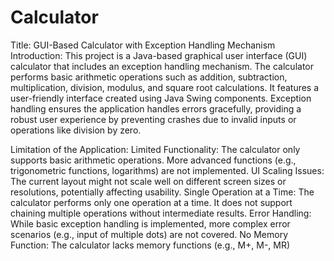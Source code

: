 # Calculator


Title: GUI-Based Calculator with Exception Handling Mechanism
Introduction:
This project is a Java-based graphical user interface (GUI) calculator that includes an exception handling mechanism. The calculator performs basic arithmetic operations such as addition, subtraction, multiplication, division, modulus, and square root calculations. It features a user-friendly interface created using Java Swing components. Exception handling ensures the application handles errors gracefully, providing a robust user experience by preventing crashes due to invalid inputs or operations like division by zero.


Limitation of the Application:
Limited Functionality: The calculator only supports basic arithmetic operations. More advanced functions (e.g., trigonometric functions, logarithms) are not implemented.
UI Scaling Issues: The current layout might not scale well on different screen sizes or resolutions, potentially affecting usability.
Single Operation at a Time: The calculator performs only one operation at a time. It does not support chaining multiple operations without intermediate results.
Error Handling: While basic exception handling is implemented, more complex error scenarios (e.g., input of multiple dots) are not covered.
No Memory Function: The calculator lacks memory functions (e.g., M+, M-, MR) 
